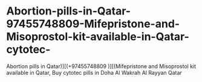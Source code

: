 # Abortion-pills-in-Qatar-97455748809-Mifepristone-and-Misoprostol-kit-available-in-Qatar-cytotec-
Abortion pills in Qatar)][(+97455748809 )][(Mifepristone and Misoprostol kit available in Qatar, Buy cytotec pills in Doha Al Wakrah Al Rayyan Qatar

